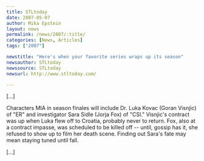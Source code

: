 ```yaml
---
title: STLtoday 
date: 2007-05-07
author: Mika Epstein
layout: news
permalink: /news/2007/:title/
categories: [News, Articles]
tags: ["2007"]

newstitle: "Here's when your favorite series wraps up its season"
newsauthor: STLtoday
newssource: STLtoday
newsurl: http://www.stltoday.com/

---
```


[...]

Characters MIA in season finales will include Dr. Luka Kovac (Goran Visnjic) of "ER" and investigator Sara Sidle (Jorja Fox) of "CSI." Visnjic's contract was up when Luka flew off to Croatia, probably never to return. Fox, also at a contract impasse, was scheduled to be killed off -- until, gossip has it, she refused to show up to film her death scene. Finding out Sara's fate may mean staying tuned until fall.

[...]